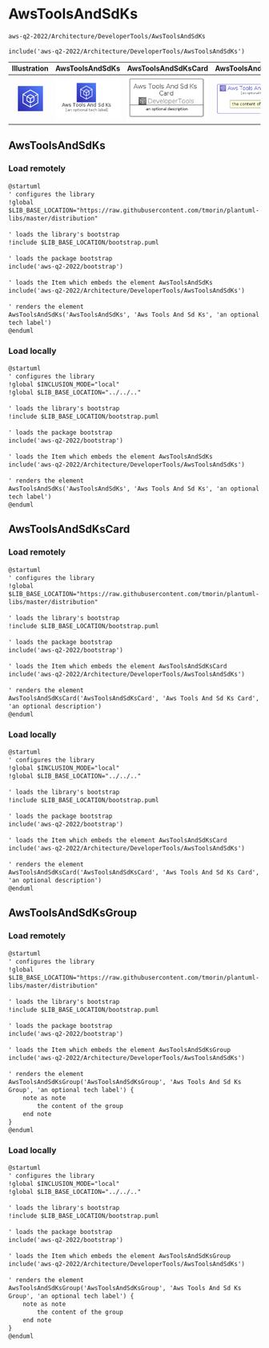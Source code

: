 # AwsToolsAndSdKs


```text
aws-q2-2022/Architecture/DeveloperTools/AwsToolsAndSdKs
```

```text
include('aws-q2-2022/Architecture/DeveloperTools/AwsToolsAndSdKs')
```



| Illustration | AwsToolsAndSdKs | AwsToolsAndSdKsCard | AwsToolsAndSdKsGroup |
| :---: | :---: | :---: | :---: |
| ![illustration for Illustration](../../../aws-q2-2022/Architecture/DeveloperTools/AwsToolsAndSdKs.png) | ![illustration for AwsToolsAndSdKs](../../../aws-q2-2022/Architecture/DeveloperTools/AwsToolsAndSdKs.Local.png) | ![illustration for AwsToolsAndSdKsCard](../../../aws-q2-2022/Architecture/DeveloperTools/AwsToolsAndSdKsCard.Local.png) | ![illustration for AwsToolsAndSdKsGroup](../../../aws-q2-2022/Architecture/DeveloperTools/AwsToolsAndSdKsGroup.Local.png) |




## AwsToolsAndSdKs

### Load remotely
```plantuml
@startuml
' configures the library
!global $LIB_BASE_LOCATION="https://raw.githubusercontent.com/tmorin/plantuml-libs/master/distribution"

' loads the library's bootstrap
!include $LIB_BASE_LOCATION/bootstrap.puml

' loads the package bootstrap
include('aws-q2-2022/bootstrap')

' loads the Item which embeds the element AwsToolsAndSdKs
include('aws-q2-2022/Architecture/DeveloperTools/AwsToolsAndSdKs')

' renders the element
AwsToolsAndSdKs('AwsToolsAndSdKs', 'Aws Tools And Sd Ks', 'an optional tech label')
@enduml
```

### Load locally
```plantuml
@startuml
' configures the library
!global $INCLUSION_MODE="local"
!global $LIB_BASE_LOCATION="../../.."

' loads the library's bootstrap
!include $LIB_BASE_LOCATION/bootstrap.puml

' loads the package bootstrap
include('aws-q2-2022/bootstrap')

' loads the Item which embeds the element AwsToolsAndSdKs
include('aws-q2-2022/Architecture/DeveloperTools/AwsToolsAndSdKs')

' renders the element
AwsToolsAndSdKs('AwsToolsAndSdKs', 'Aws Tools And Sd Ks', 'an optional tech label')
@enduml
```

## AwsToolsAndSdKsCard

### Load remotely
```plantuml
@startuml
' configures the library
!global $LIB_BASE_LOCATION="https://raw.githubusercontent.com/tmorin/plantuml-libs/master/distribution"

' loads the library's bootstrap
!include $LIB_BASE_LOCATION/bootstrap.puml

' loads the package bootstrap
include('aws-q2-2022/bootstrap')

' loads the Item which embeds the element AwsToolsAndSdKsCard
include('aws-q2-2022/Architecture/DeveloperTools/AwsToolsAndSdKs')

' renders the element
AwsToolsAndSdKsCard('AwsToolsAndSdKsCard', 'Aws Tools And Sd Ks Card', 'an optional description')
@enduml
```

### Load locally
```plantuml
@startuml
' configures the library
!global $INCLUSION_MODE="local"
!global $LIB_BASE_LOCATION="../../.."

' loads the library's bootstrap
!include $LIB_BASE_LOCATION/bootstrap.puml

' loads the package bootstrap
include('aws-q2-2022/bootstrap')

' loads the Item which embeds the element AwsToolsAndSdKsCard
include('aws-q2-2022/Architecture/DeveloperTools/AwsToolsAndSdKs')

' renders the element
AwsToolsAndSdKsCard('AwsToolsAndSdKsCard', 'Aws Tools And Sd Ks Card', 'an optional description')
@enduml
```

## AwsToolsAndSdKsGroup

### Load remotely
```plantuml
@startuml
' configures the library
!global $LIB_BASE_LOCATION="https://raw.githubusercontent.com/tmorin/plantuml-libs/master/distribution"

' loads the library's bootstrap
!include $LIB_BASE_LOCATION/bootstrap.puml

' loads the package bootstrap
include('aws-q2-2022/bootstrap')

' loads the Item which embeds the element AwsToolsAndSdKsGroup
include('aws-q2-2022/Architecture/DeveloperTools/AwsToolsAndSdKs')

' renders the element
AwsToolsAndSdKsGroup('AwsToolsAndSdKsGroup', 'Aws Tools And Sd Ks Group', 'an optional tech label') {
    note as note
        the content of the group
    end note
}
@enduml
```

### Load locally
```plantuml
@startuml
' configures the library
!global $INCLUSION_MODE="local"
!global $LIB_BASE_LOCATION="../../.."

' loads the library's bootstrap
!include $LIB_BASE_LOCATION/bootstrap.puml

' loads the package bootstrap
include('aws-q2-2022/bootstrap')

' loads the Item which embeds the element AwsToolsAndSdKsGroup
include('aws-q2-2022/Architecture/DeveloperTools/AwsToolsAndSdKs')

' renders the element
AwsToolsAndSdKsGroup('AwsToolsAndSdKsGroup', 'Aws Tools And Sd Ks Group', 'an optional tech label') {
    note as note
        the content of the group
    end note
}
@enduml
```

